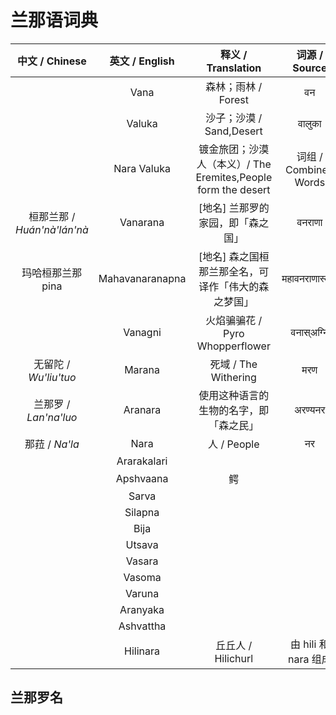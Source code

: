 # 兰那语词典

|       中文 / Chinese        | 英文 / English  |                      释义 / Translation                      |     词源 / Source     |
| :-------------------------: | :-------------: | :----------------------------------------------------------: | :-------------------: |
|                             |      Vana       |                     森林；雨林 / Forest                      |          वन           |
|                             |     Valuka      |                   沙子；沙漠 / Sand,Desert                   |         वालुका         |
|                             |   Nara Valuka   | 镀金旅团；沙漠人（本义）/ The Eremites,People form the desert | 词组 / Combined Words |
| 桓那兰那 / *Huán'nà'lán'nà* |    Vanarana     |              [地名] 兰那罗的家园，即「森之国」               |        वनराणा         |
|      玛哈桓那兰那pina       | Mahavanaranapna |     [地名] 森之国桓那兰那全名，可译作「伟大的森之梦国」      |     महावनराणास्वप्न     |
|                             |     Vanagni     |               火焰骗骗花 / Pyro Whopperflower                |       वनास्अग्नि        |
|    无留陀 / *Wu'liu'tuo*    |     Marana      |                     死域 / The Withering                     |          मरण          |
|    兰那罗 / *Lan'na'luo*    |     Aranara     |            使用这种语言的生物的名字，即「森之民」            |        अरण्यनर         |
|       那菈 / *Na'la*        |      Nara       |                         人 / People                          |          नर           |
|                             |   Ararakalari   |                                                              |                       |
|                             |    Apshvaana    |                              鳄                              |                       |
|                             |      Sarva      |                                                              |                       |
|                             |     Silapna     |                                                              |                       |
|                             |      Bija       |                                                              |                       |
|                             |     Utsava      |                                                              |                       |
|                             |     Vasara      |                                                              |                       |
|                             |     Vasoma      |                                                              |                       |
|                             |     Varuna      |                                                              |                       |
|                             |    Aranyaka     |                                                              |                       |
|                             |    Ashvattha    |                                                              |                       |
|                             |    Hilinara     |                      丘丘人 / Hilichurl                      | 由 hili 和 nara 组成  |
## 兰那罗名

